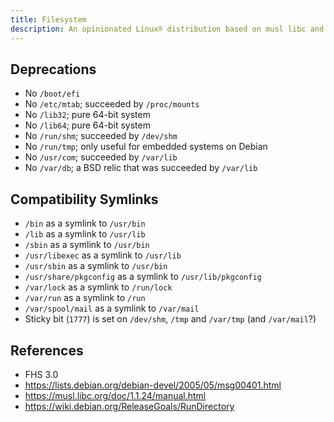 ```yaml
---
title: Filesystem
description: An opinionated Linux® distribution based on musl libc and toybox
---
```


## Deprecations
- No `/boot/efi`
- No `/etc/mtab`; succeeded by `/proc/mounts`
- No `/lib32`; pure 64-bit system
- No `/lib64`; pure 64-bit system
- No `/run/shm`; succeeded by `/dev/shm`
- No `/run/tmp`; only useful for embedded systems on Debian
- No `/usr/com`; succeeded by `/var/lib`
- No `/var/db`; a BSD relic that was succeeded by `/var/lib`

## Compatibility Symlinks
- `/bin` as a symlink to `/usr/bin`
- `/lib` as a symlink to `/usr/lib`
- `/sbin` as a symlink to `/usr/bin`
- `/usr/libexec` as a symlink to `/usr/lib`
- `/usr/sbin` as a symlink to `/usr/bin`
- `/usr/share/pkgconfig` as a symlink to `/usr/lib/pkgconfig`
- `/var/lock` as a symlink to `/run/lock`
- `/var/run` as a symlink to `/run`
- `/var/spool/mail` as a symlink to `/var/mail`
- Sticky bit (`1777`) is set on `/dev/shm`, `/tmp` and `/var/tmp` (and `/var/mail`?)

## References
- FHS 3.0
- https://lists.debian.org/debian-devel/2005/05/msg00401.html
- https://musl.libc.org/doc/1.1.24/manual.html
- https://wiki.debian.org/ReleaseGoals/RunDirectory
